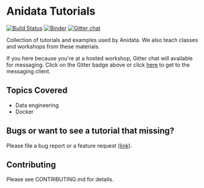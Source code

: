 # Anidata Tutorials

[![Build Status](https://travis-ci.com/anidata/tutorials.svg?branch=master)](https://travis-ci.com/anidata/tutorials)
[![Binder](https://mybinder.org/badge.svg)](https://mybinder.org/v2/gh/anidata/tutorials/master)
[![Gitter chat](https://badges.gitter.im/anidata-tutorials.png)](https://gitter.im/anidata-tutorials)

Collection of tutorials and examples used by Anidata. We also teach classes
and workshops from these materials.

If you here because you're at a hosted workshop, Gitter chat will available
for messaging. Click on the Gitter badge above or click
[here](https://gitter.im/anidata-tutorials) to get to the messaging client.

## Topics Covered
* Data engineering
* Docker

## Bugs or want to see a tutorial that missing?
Please file a bug report or a feature request ([link](https://github.com/anidata/tutorials/issues/new/choose)).

## Contributing
Please see CONTRIBUTING.md for details.
